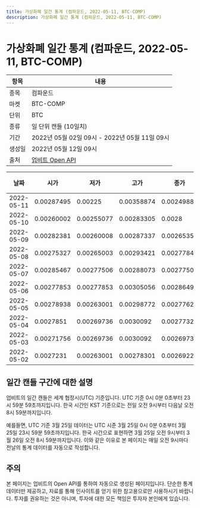 ```yaml
---
title: 가상화폐 일간 통계 (컴파운드, 2022-05-11, BTC-COMP)
description: 가상화폐 일간 통계 (컴파운드, 2022-05-11, BTC-COMP)
---
```



가상화폐 일간 통계 (컴파운드, 2022-05-11, BTC-COMP)
===

|항목|내용|
|--|--|
|종목|컴파운드|
|마켓|BTC-COMP|
|단위|BTC|
|종류|일 단위 캔들 (10일치)|
|기간|2022년 05월 02일 09시 - 2022년 05월 11일 09시|
|생성일|2022년 05월 12일 09시|
|출처|[업비트 Open API](https://docs.upbit.com)|


|날짜|시가|저가|고가|종가|비고|
|--|--|--|--|--|--|
|2022-05-11|0.00287495|0.00225|0.00358874|0.00249888|    |
|2022-05-10|0.00260002|0.00255077|0.00283305|0.0028|    |
|2022-05-09|0.00282381|0.00260008|0.00287337|0.00265355|    |
|2022-05-08|0.00275327|0.00265003|0.00293421|0.00277848|    |
|2022-05-07|0.00285467|0.00277506|0.00288073|0.00277506|    |
|2022-05-06|0.00277853|0.00277853|0.00305056|0.00286499|    |
|2022-05-05|0.00278938|0.00263001|0.00298772|0.0027762|    |
|2022-05-04|0.0027851|0.00269736|0.0030092|0.00277323|    |
|2022-05-03|0.00271756|0.00269736|0.0030092|0.00269737|    |
|2022-05-02|0.0027231|0.00263001|0.00278301|0.00269225|    |


일간 캔들 구간에 대한 설명
---


업비트의 일간 캔들은 세계 협정시(UTC) 기준입니다. 
UTC 기준 0시 0분 0초부터 23시 59분 59초까지입니다. 
한국 시간인 KST 기준으로는 전일 오전 9시부터 다음날 오전 8시 59분까지입니다. 


예를들면, UTC 기준 3월 25일 데이터는 UTC 시준 3월 25일 0시 0분 0초부터 3월 25일 23시 59분 59초까지입니다. 
한국 시간으로 표현하면 3월 25일 오전 9시부터 3월 26일 오전 8시 59분까지입니다. 
이와 같은 이유로 본 페이지는 매일 오전 9시마다 전날의 통계 데이터를 자동으로 작성합니다. 


주의
---


본 페이지는 업비트의 Open API를 통하여 자동으로 생성된 페이지입니다. 
단순한 통계 데이터만 제공하고, 자료를 통해 인사이트를 얻기 위한 참고용으로만 사용하시기 바랍니다. 
투자를 권유하는 것은 아니며, 투자에 대한 모든 책임은 투자자 본인에게 있습니다. 
